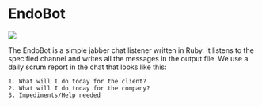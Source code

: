 EndoBot
=======

<img src=https://api.travis-ci.org/endocode/EndoBot.png />

The EndoBot is a simple jabber chat listener written in Ruby.
It listens to the specified channel and writes all the messages in the output file.
We use a daily scrum report in the chat that looks like this:

    1. What will I do today for the client?
    2. What will I do today for the company?
    3. Impediments/Help needed
